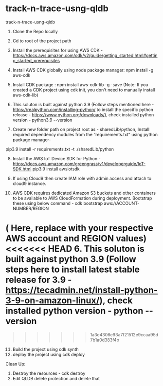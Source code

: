 # track-n-trace-usng-qldb
track-n-trace-usng-qldb

1. Clone the Repo locally
2. Cd to root of the project path
3. Install the prerequisites for using AWS CDK - https://docs.aws.amazon.com/cdk/v2/guide/getting_started.html#getting_started_prerequisites
4. Install AWS CDK globally using node package manager: npm install -g aws-cdk
5. Install CDK package : npm install aws-cdk-lib -g -save (Note: If you created a CDK project using cdk init, you don't need to manually install aws-cdk-lib)

6. This soluton is built against python 3.9 (Follow steps mentioned here - https://realpython.com/installing-python/  to install the specific python release - https://www.python.org/downloads/), check installed python version - 
python3.9 --version 

7. Create new folder path on project root as - sharedLib/python, Install required dependency modules from the “requirements.txt” using python package manager-

pip3.9 install -r requirements.txt -t ./sharedLib/python

8. Install the AWS IoT Device SDK for Python - https://docs.aws.amazon.com/greengrass/v1/developerguide/IoT-SDK.html
pip3.9 install awsiotsdk

9. If using Cloud9 then create IAM role with admin access and attach to cloud9 instance. 

10. AWS CDK requires dedicated Amazon S3 buckets and other containers to be available to AWS CloudFormation during deployment. Bootstrap these using below command - 
cdk bootstrap aws://ACCOUNT-NUMBER/REGION

( Here, replace with your respective AWS account and REGION values)
<<<<<<< HEAD
6. This soluton is built against python 3.9 (Follow steps here to install latest stable release for 3.9 - https://tecadmin.net/install-python-3-9-on-amazon-linux/), check installed python version - 
python --version 
=======
>>>>>>> 1a3e4306e93a7f21512e9ccaa95d7b1a0d383f4b

11. Build the project using cdk synth
12. deploy the project using cdk deploy 
 

Clean Up:

1. Destroy the resources - cdk destroy 
2. Edit QLDB delete protection and delete that 






